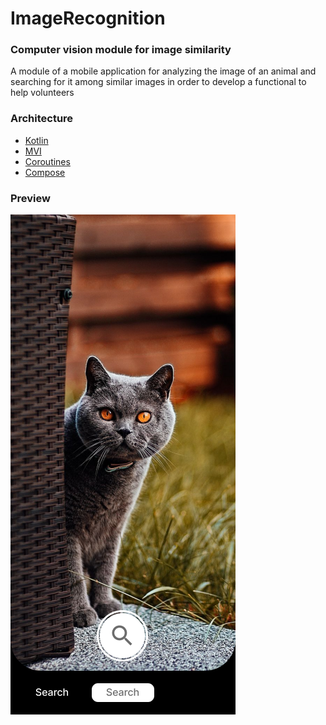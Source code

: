 ImageRecognition
===================

### Computer vision module for image similarity

A module of a mobile application for analyzing the image of an animal and searching for it among 
similar images in order to develop a functional to help volunteers

### Architecture 
* [Kotlin](https://kotlinlang.org/) 
* [MVI](https://medium.com/quality-content/mvi-a-reactive-architecture-pattern-45c6f5096ab7)
* [Coroutines](https://kotlinlang.org/docs/coroutines-basics.html)
* [Compose](https://developer.android.com/jetpack/compose)

### Preview

![picture](data/images/Preview.png)

